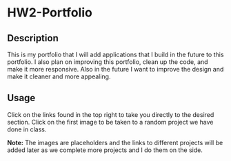 # HW2-Portfolio

## Description

This is my portfolio that I will add applications that I build in the future to this portfolio. I also plan on improving this portfolio, clean up the code, and make it more responsive. Also in the future I want to improve the design and make it cleaner and more appealing.

## Usage

Click on the links found in the top right to take you directly to the desired section. Click on the first image to be taken to a random project we have done in class.

**Note:** The images are placeholders and the links to different projects will be added later as we complete more projects and I do them on the side.